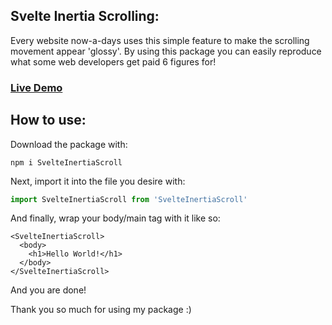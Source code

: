 ## Svelte Inertia Scrolling:

Every website now-a-days uses this simple feature to make the scrolling movement appear 'glossy'. By using this package you can easily reproduce what some web developers get paid 6 figures for!

### [Live Demo](svelteinertiascroll.jadd.live)

## How to use:

Download the package with:

```terminal
npm i SvelteInertiaScroll
```

Next, import it into the file you desire with:

```javascript
import SvelteInertiaScroll from 'SvelteInertiaScroll'
```

And finally, wrap your body/main tag with it like so:

```svelte
<SvelteInertiaScroll>
  <body>
    <h1>Hello World!</h1>
  </body>
</SvelteInertiaScroll>
```

And you are done!

Thank you so much for using my package :)

